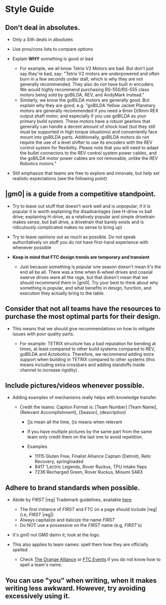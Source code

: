 # Style Guide

## Don't deal in absolutes.

- Only a Sith deals in absolutes
- Use pros/cons lists to compare options
- Explain **WHY** something is good or bad

  - For example, we all know Tetrix V2 Motors are bad. But don't just say they're bad, say: "Tetrix V2 motors are underpowered and often burn in a few seconds under stall, which is why they are not generally recommended. They also do not have built in encoders. We would highly recommend purchasing RS-550/RS-555 class motors being sold by goBILDA, REV, and AndyMark instead."
  - Similarly, we know the goBILDA motors are generally good. But *explain* why they are good, e.g. "goBILDA Yellow Jacket Planetary motors are generally recommended if you need a 6mm D/8mm REX output shaft motor, and especially if you use goBILDA as your primary build system. These motors have a robust gearbox that generally can handle a decent amount of shock load (but they still must be supported in high torque situations) and conveniently face mount into goBILDA parts. Additionally, goBILDA motors do not require the use of a level shifter to use its encoders with the REV control system for flexibility. Please note that you will need to adapt the bullet connectors to the REV control system power cables, and the goBILDA motor power cables are not removable, unlike the REV Robotics motors."
- Still emphasize that teams are free to explore and innovate, but help set realistic expectations (see the following point)

## |gm0| is a guide **from a competitive standpoint**.

- Try to leave out stuff that doesn't work well and is unpopular; if it is popular it is worth explaining the disadvantages (see H-drive vs ball drive; explaining H-drive, as a relatively popular and simple drivetrain makes sense, but ball drive, a drivetrain that barely exists and is ridiculously complicated makes no sense to bring up)
- Try to leave opinions out as much as possible. Do not speak authoritatively on stuff you do not have first-hand experience with whenever possible
- **Keep in mind that FTC design trends are temporary and transient**

  - Just because something is popular one season doesn't mean it's the end all be all. There was a time when 6-wheel drives and coaxial swerve drives were all the rage, but that doesn't mean that we should recommend them in |gm0|. Try your best to think about why something is popular, and what benefits in design, function, and execution they actually bring to the table.

## Consider that not all teams have the resources to purchase the most optimal parts for their design.

- This means that we should give recommendations on how to mitigate issues with poor quality parts.

  - For example: TETRIX structure has a bad reputation for bending at times, at least compared to other build systems compared to REV, goBILDA and Actobotics. Therefore, we recommend adding extra support when building in TETRIX compared to other systems (this means including extra crossbars and adding standoffs inside channel to increase rigidity).

## Include pictures/videos whenever possible.

- Adding examples of mechanisms really helps with knowledge transfer.

  - Credit the teams: Caption Format is: [Team Number] [Team Name], (Relevant Accomplishment), [Season], (description)

    - []s mean all the time, ()s means when relevant
    - If you have multiple pictures by the same part from the same team only credit them on the last one to avoid repetition.
    - Examples

      - 11115 Gluten Free, Finalist Alliance Captain (Detroit), Relic Recovery, springloaded
      - 8417 'Lectric Legends, Rover Ruckus, TPU intake flaps
      - 7236 Recharged Green, Rover Ruckus, Misumi SAR3

## Adhere to brand standards when possible.

- Abide by *FIRST* |reg| Trademark guidelines, available [here](https://www.firstinspires.org/sites/default/files/uploads/resource_library/UseofUSFIRSTandLEGOGroupTrademarksandCopyrightedMaterials.pdf)

  - The first instance of *FIRST* and FTC on a page should include |reg| (i.e, *FIRST* |reg|)
  - Always capitalize and italicize the name *FIRST*
  - Do NOT use a possessive on the *FIRST* name (e.g, *FIRST*'s)

- It's gm0 not GM0 damn it; look at the logo.

- This also applies to team names: spell them how they are officially spelled

  - Check [The Orange Alliance](https://theorangealliance.org/) or [FTC Events](https://ftc-events.firstinspires.org/) if you do not know how to spell a team's name.

## You can use "you" when writing, when it makes writing less awkward. However, try avoiding excessively using it.
